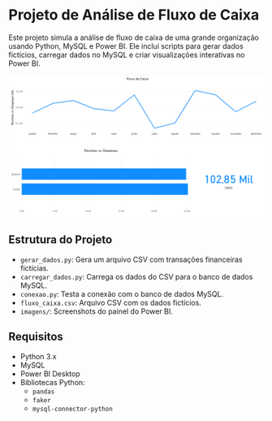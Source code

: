 # Projeto de Análise de Fluxo de Caixa

Este projeto simula a análise de fluxo de caixa de uma grande organização usando Python, MySQL e Power BI. Ele inclui scripts para gerar dados fictícios, carregar dados no MySQL e criar visualizações interativas no Power BI.

![Dashboard do Power BI](https://github.com/gustavoanalise/projeto-fluxo-caixa/blob/main/imagens/fluxo-caixa.png)

## Estrutura do Projeto

- `gerar_dados.py`: Gera um arquivo CSV com transações financeiras fictícias.
- `carregar_dados.py`: Carrega os dados do CSV para o banco de dados MySQL.
- `conexao.py`: Testa a conexão com o banco de dados MySQL.
- `fluxo_caixa.csv`: Arquivo CSV com os dados fictícios.
- `imagens/`: Screenshots do painel do Power BI.

## Requisitos

- Python 3.x
- MySQL
- Power BI Desktop
- Bibliotecas Python:
  - `pandas`
  - `faker`
  - `mysql-connector-python`